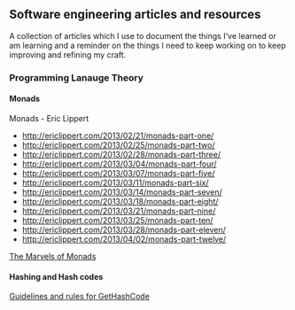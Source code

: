 ## Software engineering articles and resources

A collection of articles which I use to document the things I've learned or am learning and a reminder on the things I need to keep working on to keep improving and refining my craft.

### Programming Lanauge Theory
#### Monads
Monads - Eric Lippert
  - http://ericlippert.com/2013/02/21/monads-part-one/
  - http://ericlippert.com/2013/02/25/monads-part-two/
  - http://ericlippert.com/2013/02/28/monads-part-three/
  - http://ericlippert.com/2013/03/04/monads-part-four/
  - http://ericlippert.com/2013/03/07/monads-part-five/
  - http://ericlippert.com/2013/03/11/monads-part-six/
  - http://ericlippert.com/2013/03/14/monads-part-seven/
  - http://ericlippert.com/2013/03/18/monads-part-eight/
  - http://ericlippert.com/2013/03/21/monads-part-nine/
  - http://ericlippert.com/2013/03/25/monads-part-ten/
  - http://ericlippert.com/2013/03/28/monads-part-eleven/
  - http://ericlippert.com/2013/04/02/monads-part-twelve/

[The Marvels of Monads](http://blogs.msdn.com/b/wesdyer/archive/2008/01/11/the-marvels-of-monads.aspx)

#### Hashing and Hash codes
[Guidelines and rules for GetHashCode](http://blogs.msdn.com/b/ericlippert/archive/2011/02/28/guidelines-and-rules-for-gethashcode.aspx)
